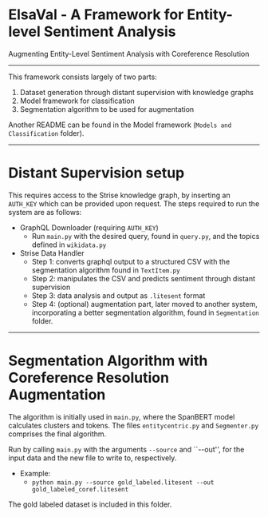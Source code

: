 # ElsaVal - A Framework for Entity-level Sentiment Analysis
Augmenting Entity-Level Sentiment Analysis with Coreference Resolution
___
This framework consists largely of two parts:
1. Dataset generation through distant supervision with knowledge graphs
2. Model framework for classification
3. Segmentation algorithm to be used for augmentation

Another README can be found in the Model framework (`Models and Classification` folder).

___
# Distant Supervision setup
This requires access to the Strise knowledge graph, by inserting an `AUTH_KEY` which can be provided upon request. The steps required to run the system are as follows:
- GraphQL Downloader (requiring `AUTH_KEY`)
  - Run `main.py` with the desired query, found in `query.py`, and the topics defined in `wikidata.py`
- Strise Data Handler
  - Step 1: converts graphql output to a structured CSV with the segmentation algorithm found in `TextItem.py`
  - Step 2: manipulates the CSV and predicts sentiment through distant supervision
  - Step 3: data analysis and output as `.litesent` format
  - Step 4: (optional) augmentation part, later moved to another system, incorporating a better segmentation algorithm, found in `Segmentation` folder.
  
___
# Segmentation Algorithm with Coreference Resolution Augmentation
The algorithm is initially used in `main.py`, where the SpanBERT model calculates clusters and tokens.
The files `entitycentric.py` and `Segmenter.py` comprises the final algorithm.

Run by calling `main.py` with the arguments ``--source`` and ``--out'', for the input data and the new file to write to, respectively.
- Example:
  - `python main.py --source gold_labeled.litesent --out gold_labeled_coref.litesent`
  
The gold labeled dataset is included in this folder.
